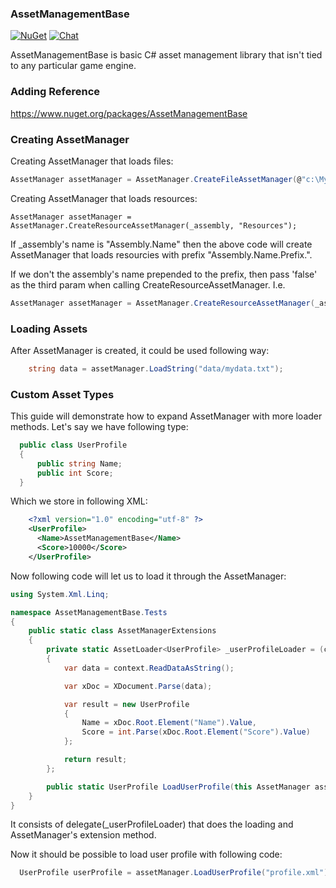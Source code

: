 ### AssetManagementBase
[![NuGet](https://img.shields.io/nuget/v/AssetManagementBase.svg)](https://www.nuget.org/packages/AssetManagementBase/) [![Chat](https://img.shields.io/discord/628186029488340992.svg)](https://discord.gg/ZeHxhCY)

AssetManagementBase is basic C# asset management library that isn't tied to any particular game engine.

### Adding Reference
https://www.nuget.org/packages/AssetManagementBase
    
### Creating AssetManager
Creating AssetManager that loads files:
```c#
AssetManager assetManager = AssetManager.CreateFileAssetManager(@"c:\MyGame\Assets");
```

Creating AssetManager that loads resources:
```
AssetManager assetManager = AssetManager.CreateResourceAssetManager(_assembly, "Resources");
```
If _assembly's name is "Assembly.Name" then the above code will create AssetManager that loads resourcies with prefix "Assembly.Name.Prefix.".

If we don't the assembly's name prepended to the prefix, then pass 'false' as the third param when calling CreateResourceAssetManager. I.e.
```c#
AssetManager assetManager = AssetManager.CreateResourceAssetManager(_assembly, "Full.Path.Resources", false);
```

### Loading Assets
After AssetManager is created, it could be used following way:
```c#
    string data = assetManager.LoadString("data/mydata.txt");
```

### Custom Asset Types
This guide will demonstrate how to expand AssetManager with more loader methods.
Let's say we have following type:
  ```c#
    public class UserProfile
    {
        public string Name;
        public int Score;
    }
  ```
Which we store in following XML:
```xml
    <?xml version="1.0" encoding="utf-8" ?>
    <UserProfile>
      <Name>AssetManagementBase</Name>
      <Score>10000</Score>
    </UserProfile>
```

Now following code will let us to load it through the AssetManager:
```c#
using System.Xml.Linq;

namespace AssetManagementBase.Tests
{
	public static class AssetManagerExtensions
	{
		private static AssetLoader<UserProfile> _userProfileLoader = (context) =>
		{
			var data = context.ReadDataAsString();

			var xDoc = XDocument.Parse(data);

			var result = new UserProfile
			{
				Name = xDoc.Root.Element("Name").Value,
				Score = int.Parse(xDoc.Root.Element("Score").Value)
			};

			return result;
		};

		public static UserProfile LoadUserProfile(this AssetManager assetManager, string assetName) => assetManager.UseLoader(_userProfileLoader, assetName);
	}
}
```

It consists of delegate(_userProfileLoader) that does the loading and AssetManager's extension method.

Now it should be possible to load user profile with following code:
```c#
  UserProfile userProfile = assetManager.LoadUserProfile("profile.xml");
```  

